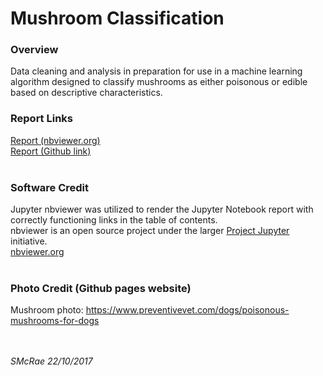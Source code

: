 # Mushroom Classification

### Overview
Data cleaning and analysis in preparation for use in a machine learning algorithm designed to classify mushrooms
as either poisonous or edible based on descriptive characteristics.<br>

### Report Links

<a href="https://nbviewer.org/github/slmcrae/mushroom_classification/blob/master/mushroom.ipynb" target="_blank">Report (nbviewer.org)</a><br>
<a href="https://github.com/slmcrae/rainfall_comparison/blob/master/rainfall_study.Rmd" target="_blank">Report (Github link)</a><br>
<br>

### Software Credit
Jupyter nbviewer was utilized to render the Jupyter Notebook report with correctly functioning links in the table of contents.<br>
nbviewer is an open source project under the larger <a href="https://jupyter.org/" target="_blank">Project Jupyter</a> initiative.<br>
<a href="https://nbviewer.org/" target="_blank">nbviewer.org</a><br>
<br>

### Photo Credit (Github pages website)
Mushroom photo:  https://www.preventivevet.com/dogs/poisonous-mushrooms-for-dogs<br>
<br>
<br>

_SMcRae_ _22/10/2017_<br>